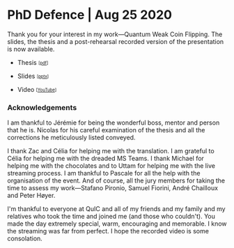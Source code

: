  

 

# PhD Defence | Aug 25 2020

Thank you for your interest in my work—Quantum Weak Coin Flipping. The slides, the thesis and a post-rehearsal recorded version of the presentation is now available.

- Thesis <sub><sup>[[pdf](attachments/thesis1v1e_submissionToULB.pdf)]</sup></sub>

- Slides <sub><sup>[[pptx](CF_defence.pptx)]</sup></sub>

- Video <sub><sup>[[YouTube](https://youtu.be/Fx9DWLdjJBw)]</sup></sub>

### Acknowledgements

I am thankful to Jérémie for being the wonderful boss, mentor and person that he is. Nicolas for his careful examination of the thesis and all the corrections he meticulously listed conveyed. 

I thank Zac and Célia for helping me with the translation. I am grateful to Célia for helping me with the dreaded MS Teams. I thank Michael for helping me with the chocolates and to Uttam for helping me with the live streaming process. I am thankful to Pascale for all the help with the organisation of the event. And of course, all the jury members for taking the time to assess my work—Stafano Pironio, Samuel Fiorini, André Chailloux and Peter Høyer.

I'm thankful to everyone at QuIC and all of my friends and my family and my relatives who took the time and joined me (and those who couldn't). You made the day extremely special, warm, encouraging and memorable. I know the streaming was far from perfect. I hope the recorded video is some consolation.